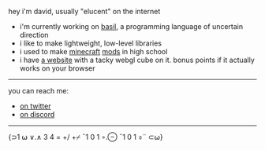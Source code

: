 hey i'm david, usually "elucent" on the internet

 * i'm currently working on [basil](http://github.com/elucent/basil), a programming language of uncertain direction
 * i like to make lightweight, low-level libraries
 * i used to make [m](https://github.com/MysticMods/Embers)[i](https://github.com/MysticMods/Roots)[n](https://github.com/elucent/Albedo)[e](https://github.com/elucent/Blockcraftery)[c](https://github.com/MysticMods/MysticalWorld)[r](https://github.com/MysticMods/GadgetryCore)[a](https://github.com/MysticMods/GadgetryMachines)[f](https://github.com/MysticMods/GadgetryTransmission)[t](https://github.com/MysticMods/MysticalLib) [m](https://github.com/elucent/GravelOres)[o](https://github.com/elucent/Radon)[d](https://github.com/elucent/SimpleDynamicLights)[s](https://github.com/KnightMiner/SimplyTea) in high school
 * i have [a website](https://elucent.me/) with a tacky webgl cube on it. bonus points if it actually works on your browser

---

you can reach me:
 * [on twitter](https://twitter.com/elucentdev)
 * [on discord](https://github.com/elucent/elucent/blob/master/DISCORD.md)

---

{⊃1 ⍵ ∨.∧ 3 4 = +/ +⌿ ¯1 0 1 ∘.⊖ ¯1 0 1 ⌽¨ ⊂⍵}
